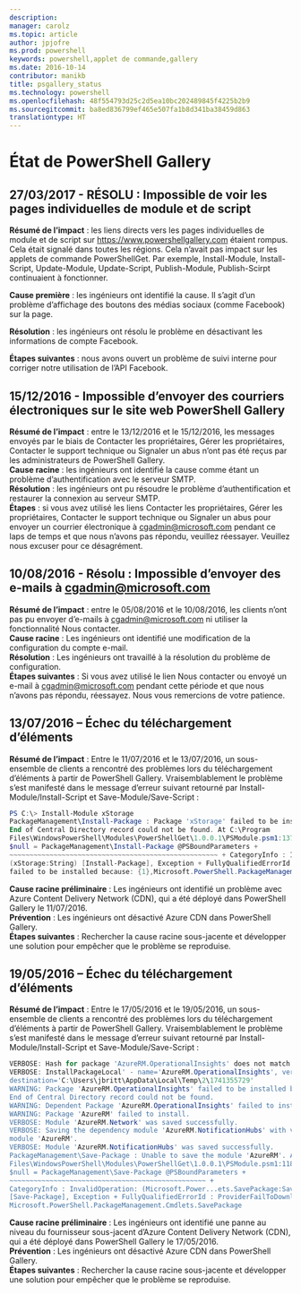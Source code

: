 ```yaml
---
description: 
manager: carolz
ms.topic: article
author: jpjofre
ms.prod: powershell
keywords: powershell,applet de commande,gallery
ms.date: 2016-10-14
contributor: manikb
title: psgallery_status
ms.technology: powershell
ms.openlocfilehash: 48f554793d25c2d5ea10bc202489845f4225b2b9
ms.sourcegitcommit: ba8ed836799ef465e507fa1b8d341ba38459d863
translationtype: HT
---
```

<a name="powershell-gallery-status"></a>État de PowerShell Gallery
=========================

## <a name="03272017---resolved-unable-to-see-individual-module-and-script-pages"></a>27/03/2017 - RÉSOLU : Impossible de voir les pages individuelles de module et de script

__Résumé de l’impact__ : les liens directs vers les pages individuelles de module et de script sur https://www.powershellgallery.com étaient rompus. Cela était signalé dans toutes les régions. Cela n’avait pas impact sur les applets de commande PowerShellGet. Par exemple, Install-Module, Install-Script, Update-Module, Update-Script, Publish-Module, Publish-Scirpt continuaient à fonctionner.

__Cause première__ : les ingénieurs ont identifié la cause. Il s’agit d’un problème d’affichage des boutons des médias sociaux (comme Facebook) sur la page.  

__Résolution__ : les ingénieurs ont résolu le problème en désactivant les informations de compte Facebook.

__Étapes suivantes__ : nous avons ouvert un problème de suivi interne pour corriger notre utilisation de l’API Facebook.

## <a name="12152016---unable-to-send-emails-via-powershellgallery-website"></a>15/12/2016 - Impossible d’envoyer des courriers électroniques sur le site web PowerShell Gallery

__Résumé de l’impact__ : entre le 13/12/2016 et le 15/12/2016, les messages envoyés par le biais de Contacter les propriétaires, Gérer les propriétaires, Contacter le support technique ou Signaler un abus n’ont pas été reçus par les administrateurs de PowerShell Gallery.  
__Cause racine__ : les ingénieurs ont identifié la cause comme étant un problème d’authentification avec le serveur SMTP.  
__Résolution__ : les ingénieurs ont pu résoudre le problème d’authentification et restaurer la connexion au serveur SMTP.  
__Étapes__ : si vous avez utilisé les liens Contacter les propriétaires, Gérer les propriétaires, Contacter le support technique ou Signaler un abus pour envoyer un courrier électronique à cgadmin@microsoft.com pendant ce laps de temps et que nous n’avons pas répondu, veuillez réessayer. Veuillez nous excuser pour ce désagrément.  



## <a name="8102016---resolved-unable-to-send-emails-to-cgadminmicrosoftcom"></a>10/08/2016 - Résolu : Impossible d’envoyer des e-mails à cgadmin@microsoft.com

__Résumé de l’impact__ : entre le 05/08/2016 et le 10/08/2016, les clients n’ont pas pu envoyer d’e-mails à cgadmin@microsoft.com ni utiliser la fonctionnalité Nous contacter.  
__Cause racine__ : Les ingénieurs ont identifié une modification de la configuration du compte e-mail.  
__Résolution__ : Les ingénieurs ont travaillé à la résolution du problème de configuration.  
__Étapes suivantes__ : Si vous avez utilisé le lien Nous contacter ou envoyé un e-mail à cgadmin@microsoft.com pendant cette période et que nous n’avons pas répondu, réessayez. Nous vous remercions de votre patience.



## <a name="7132016---download-items-failed"></a>13/07/2016 – Échec du téléchargement d’éléments

__Résumé de l’impact__ : Entre le 11/07/2016 et le 13/07/2016, un sous-ensemble de clients a rencontré des problèmes lors du téléchargement d’éléments à partir de PowerShell Gallery. Vraisemblablement le problème s’est manifesté dans le message d’erreur suivant retourné par Install-Module/Install-Script et Save-Module/Save-Script :

```PowerShell
PS C:\> Install-Module xStorage 
PackageManagement\Install-Package : Package 'xStorage' failed to be installed because: 
End of Central Directory record could not be found. At C:\Program 
Files\WindowsPowerShell\Modules\PowerShellGet\1.0.0.1\PSModule.psm1:1375 char:21 + ... 
$null = PackageManagement\Install-Package @PSBoundParameters + 
~~~~~~~~~~~~~~~~~~~~~~~~~~~~~~~~~~~~~~~~~~~~~~~~~~~~ + CategoryInfo : InvalidResult: 
(xStorage:String) [Install-Package], Exception + FullyQualifiedErrorId : Package '{0}' 
failed to be installed because: {1},Microsoft.PowerShell.PackageManagement.Cmdlets.InstallPackage 
```

__Cause racine préliminaire__ : Les ingénieurs ont identifié un problème avec Azure Content Delivery Network (CDN), qui a été déployé dans PowerShell Gallery le 11/07/2016.  
__Prévention__ : Les ingénieurs ont désactivé Azure CDN dans PowerShell Gallery.  
__Étapes suivantes__ : Rechercher la cause racine sous-jacente et développer une solution pour empêcher que le problème se reproduise.


## <a name="5192016---download-items-failed"></a>19/05/2016 – Échec du téléchargement d’éléments
__Résumé de l’impact__ : Entre le 17/05/2016 et le 19/05/2016, un sous-ensemble de clients a rencontré des problèmes lors du téléchargement d’éléments à partir de PowerShell Gallery. Vraisemblablement le problème s’est manifesté dans le message d’erreur suivant retourné par Install-Module/Install-Script et Save-Module/Save-Script :

```PowerShell
VERBOSE: Hash for package 'AzureRM.OperationalInsights' does not match hash provided from the server.
VERBOSE: InstallPackageLocal' - name='AzureRM.OperationalInsights', version='1.0.8',
destination='C:\Users\jbritt\AppData\Local\Temp\2\1741355729'
WARNING: Package 'AzureRM.OperationalInsights' failed to be installed because: 
End of Central Directory record could not be found. 
WARNING: Dependent Package 'AzureRM.OperationalInsights' failed to install. 
WARNING: Package 'AzureRM' failed to install. 
VERBOSE: Module 'AzureRM.Network' was saved successfully. 
VERBOSE: Saving the dependency module 'AzureRM.NotificationHubs' with version '1.0.8' for the 
module 'AzureRM'. 
VERBOSE: Module 'AzureRM.NotificationHubs' was saved successfully. 
PackageManagement\Save-Package : Unable to save the module 'AzureRM'. At C:\Program 
Files\WindowsPowerShell\Modules\PowerShellGet\1.0.0.1\PSModule.psm1:1187 char:21 + 
$null = PackageManagement\Save-Package @PSBoundParameters + 
~~~~~~~~~~~~~~~~~~~~~~~~~~~~~~~~~~~~~~~~~~~~~~~~~ + 
CategoryInfo : InvalidOperation: (Microsoft.Power...ets.SavePackage:SavePackage) 
[Save-Package], Exception + FullyQualifiedErrorId : ProviderFailToDownloadFile,
Microsoft.PowerShell.PackageManagement.Cmdlets.SavePackage 
```

__Cause racine préliminaire__ : Les ingénieurs ont identifié une panne au niveau du fournisseur sous-jacent d’Azure Content Delivery Network (CDN), qui a été déployé dans PowerShell Gallery le 17/05/2016.  
__Prévention__ : Les ingénieurs ont désactivé Azure CDN dans PowerShell Gallery.  
__Étapes suivantes__ : Rechercher la cause racine sous-jacente et développer une solution pour empêcher que le problème se reproduise.

